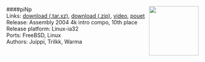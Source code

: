 ####piNp
<a href="http://code.google.com/p/faemiyah-demoscene/source/browse/trunk/2004-08_4k_intro_pinp/"><img src="http://faemiyah-demoscene.googlecode.com/svn/trunk/2004-08_4k_intro_pinp/screenshot_www.jpg" height="130em" align="right" /></a>  
Links: [download (.tar.xz)](http://faemiyah.fi/data/pinp.tar.xz), [download (.zip)](http://faemiyah.fi/data/pinp.zip), [video](http://faemiyah.fi/data/pinp.mp4), [pouet](http://www.pouet.net/prod.php?which=13065)  
Release: Assembly 2004 4k intro compo, 10th place  
Release platform: Linux-ia32  
Ports: FreeBSD, Linux  
Authors: Juippi, Trilkk, Warma
